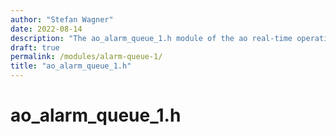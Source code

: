 ```yaml
---
author: "Stefan Wagner"
date: 2022-08-14
description: "The ao_alarm_queue_1.h module of the ao real-time operating system."
draft: true
permalink: /modules/alarm-queue-1/
title: "ao_alarm_queue_1.h"
---
```


# ao_alarm_queue_1.h
